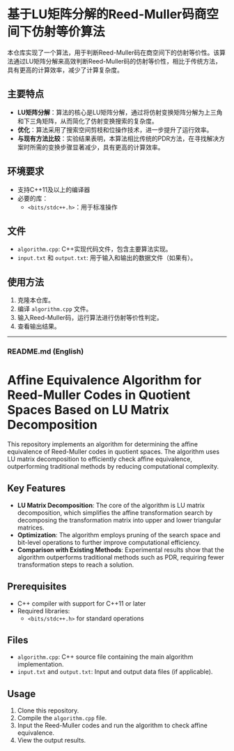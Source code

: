 # 基于LU矩阵分解的Reed-Muller码商空间下仿射等价算法

本仓库实现了一个算法，用于判断Reed-Muller码在商空间下的仿射等价性。该算法通过LU矩阵分解来高效判断Reed-Muller码的仿射等价性，相比于传统方法，具有更高的计算效率，减少了计算复杂度。

## 主要特点

- **LU矩阵分解**：算法的核心是LU矩阵分解，通过将仿射变换矩阵分解为上三角和下三角矩阵，从而简化了仿射变换搜索的复杂度。
- **优化**：算法采用了搜索空间剪枝和位操作技术，进一步提升了运行效率。
- **与现有方法比较**：实验结果表明，本算法相比传统的PDR方法，在寻找解决方案时所需的变换步骤显著减少，具有更高的计算效率。

## 环境要求

- 支持C++11及以上的编译器
- 必要的库：
  - `<bits/stdc++.h>`：用于标准操作

## 文件

- `algorithm.cpp`: C++实现代码文件，包含主要算法实现。
- `input.txt` 和 `output.txt`: 用于输入和输出的数据文件（如果有）。

## 使用方法

1. 克隆本仓库。
2. 编译 `algorithm.cpp` 文件。
3. 输入Reed-Muller码，运行算法进行仿射等价性判定。
4. 查看输出结果。

------

### **README.md (English)**

# Affine Equivalence Algorithm for Reed-Muller Codes in Quotient Spaces Based on LU Matrix Decomposition

This repository implements an algorithm for determining the affine equivalence of Reed-Muller codes in quotient spaces. The algorithm uses LU matrix decomposition to efficiently check affine equivalence, outperforming traditional methods by reducing computational complexity.

## Key Features

- **LU Matrix Decomposition**: The core of the algorithm is LU matrix decomposition, which simplifies the affine transformation search by decomposing the transformation matrix into upper and lower triangular matrices.
- **Optimization**: The algorithm employs pruning of the search space and bit-level operations to further improve computational efficiency.
- **Comparison with Existing Methods**: Experimental results show that the algorithm outperforms traditional methods such as PDR, requiring fewer transformation steps to reach a solution.

## Prerequisites

- C++ compiler with support for C++11 or later
- Required libraries:
  - `<bits/stdc++.h>` for standard operations

## Files

- `algorithm.cpp`: C++ source file containing the main algorithm implementation.
- `input.txt` and `output.txt`: Input and output data files (if applicable).

## Usage

1. Clone this repository.
2. Compile the `algorithm.cpp` file.
3. Input the Reed-Muller codes and run the algorithm to check affine equivalence.
4. View the output results.
